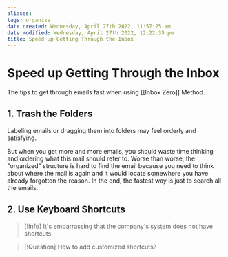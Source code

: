 ```yaml
---
aliases: 
tags: organize
date created: Wednesday, April 27th 2022, 11:57:25 am
date modified: Wednesday, April 27th 2022, 12:22:35 pm
title: Speed up Getting Through the Inbox
---
```


# Speed up Getting Through the Inbox

The tips to get through emails fast when using [[Inbox Zero]] Method.

## 1. Trash the Folders

Labeling emails or dragging them into folders may feel orderly and satisfying.

But when you get more and more emails, you should waste time thinking and ordering what this mail should refer to. Worse than worse, the "organized" structure is hard to find the email because you need to think about where the mail is again and it would locate somewhere you have already forgotten the reason. In the end, the fastest way is just to search all the emails.

## 2. Use Keyboard Shortcuts

> [!Info]
>  It's embarrassing that the company's system does not have shortcuts.

> [!Question]
> How to add customized shortcuts?

